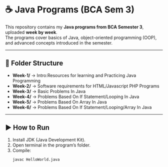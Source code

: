 # ☕ Java Programs (BCA Sem 3)  

This repository contains my **Java programs from BCA Semester 3**, uploaded **week by week**.  
The programs cover basics of Java, object-oriented programming (OOP), and advanced concepts introduced in the semester.  

---

## 📂 Folder Structure  

- **Week-1/** → Intro:Resources for learning and Practicing Java Programming
- **Week-2/** → Software requirements for HTML/Javascript PHP Programs
- **Week-3/** → Basic Problems In Java
- **Week-4/** → Problems Based On If Statement/Looping In Java
- **Week-5/** → Problems Based On Array In Java
- **Week-6/** → Problems Based On If Statement/Looping/Array In Java
    

---

## ▶️ How to Run  

1. Install JDK (Java Development Kit).  
2. Open terminal in the program’s folder.  
3. Compile:  
   ```bash
   javac HelloWorld.java

